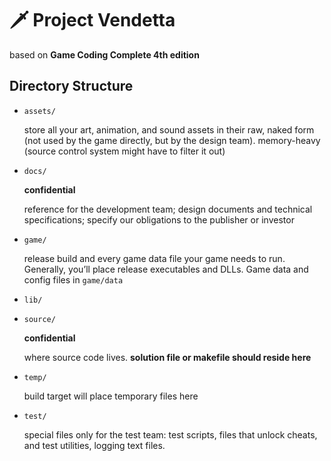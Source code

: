 # 🗡️ Project Vendetta

based on **Game Coding Complete 4th edition**

## Directory Structure

- `assets/`
    
    store all your art, animation, and sound assets in their raw, naked form (not used by the game directly, but by the design team). memory-heavy (source control system might have to filter it out)

- `docs/`

    **confidential**

    reference for the development team; design documents and technical specifications; specify our obligations to the publisher or investor

- `game/`

    release build and every game data file your game needs to run. Generally, you’ll place release executables and DLLs. Game data and config files in `game/data`

- `lib/`
- `source/`

    **confidential**

    where source code lives. **solution file or makefile should reside here**

- `temp/`

    build target will place temporary files here

- `test/`

    special files only for the test team: test scripts, files that unlock cheats, and test utilities, logging text files.

